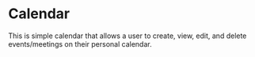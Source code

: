 # Calendar
This is simple calendar that allows a user to create, view, edit, and delete events/meetings on their personal calendar.
